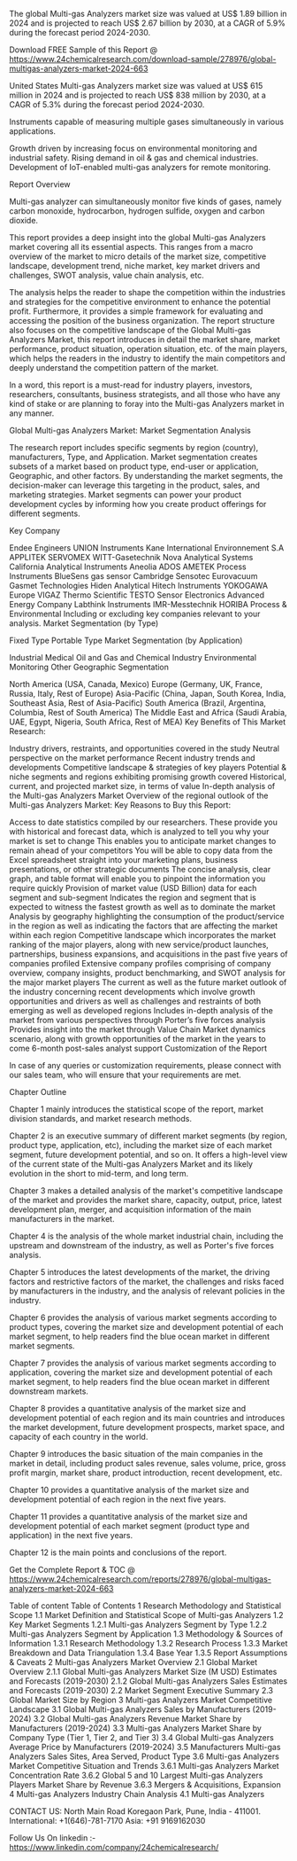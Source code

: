 The global Multi-gas Analyzers market size was valued at US$ 1.89 billion in 2024 and is projected to reach US$ 2.67 billion by 2030, at a CAGR of 5.9% during the forecast period 2024-2030.

Download FREE Sample of this Report @ https://www.24chemicalresearch.com/download-sample/278976/global-multigas-analyzers-market-2024-663

United States Multi-gas Analyzers market size was valued at US$ 615 million in 2024 and is projected to reach US$ 838 million by 2030, at a CAGR of 5.3% during the forecast period 2024-2030.

Instruments capable of measuring multiple gases simultaneously in various applications.

Growth driven by increasing focus on environmental monitoring and industrial safety. Rising demand in oil & gas and chemical industries. Development of IoT-enabled multi-gas analyzers for remote monitoring.

Report Overview

Multi-gas analyzer can simultaneously monitor five kinds of gases, namely carbon monoxide, hydrocarbon, hydrogen sulfide, oxygen and carbon dioxide.

This report provides a deep insight into the global Multi-gas Analyzers market covering all its essential aspects. This ranges from a macro overview of the market to micro details of the market size, competitive landscape, development trend, niche market, key market drivers and challenges, SWOT analysis, value chain analysis, etc.

The analysis helps the reader to shape the competition within the industries and strategies for the competitive environment to enhance the potential profit. Furthermore, it provides a simple framework for evaluating and accessing the position of the business organization. The report structure also focuses on the competitive landscape of the Global Multi-gas Analyzers Market, this report introduces in detail the market share, market performance, product situation, operation situation, etc. of the main players, which helps the readers in the industry to identify the main competitors and deeply understand the competition pattern of the market.

In a word, this report is a must-read for industry players, investors, researchers, consultants, business strategists, and all those who have any kind of stake or are planning to foray into the Multi-gas Analyzers market in any manner.

Global Multi-gas Analyzers Market: Market Segmentation Analysis

The research report includes specific segments by region (country), manufacturers, Type, and Application. Market segmentation creates subsets of a market based on product type, end-user or application, Geographic, and other factors. By understanding the market segments, the decision-maker can leverage this targeting in the product, sales, and marketing strategies. Market segments can power your product development cycles by informing how you create product offerings for different segments.

Key Company

Endee Engineers
UNION Instruments
Kane International
Environnement S.A
APPLITEK
SERVOMEX
WITT-Gasetechnik
Nova Analytical Systems
California Analytical Instruments
Aneolia
ADOS
AMETEK Process Instruments
BlueSens gas sensor
Cambridge Sensotec
Eurovacuum
Gasmet Technologies
Hiden Analytical
Hitech Instruments
YOKOGAWA Europe
VIGAZ
Thermo Scientific
TESTO
Sensor Electronics
Advanced Energy Company
Labthink Instruments
IMR-Messtechnik
HORIBA Process & Environmental
Including or excluding key companies relevant to your analysis.
Market Segmentation (by Type)

Fixed Type
Portable Type
Market Segmentation (by Application)

Industrial
Medical
Oil and Gas and Chemical Industry
Environmental Monitoring
Other
Geographic Segmentation

North America (USA, Canada, Mexico)
Europe (Germany, UK, France, Russia, Italy, Rest of Europe)
Asia-Pacific (China, Japan, South Korea, India, Southeast Asia, Rest of Asia-Pacific)
South America (Brazil, Argentina, Columbia, Rest of South America)
The Middle East and Africa (Saudi Arabia, UAE, Egypt, Nigeria, South Africa, Rest of MEA)
Key Benefits of This Market Research:

Industry drivers, restraints, and opportunities covered in the study
Neutral perspective on the market performance
Recent industry trends and developments
Competitive landscape & strategies of key players
Potential & niche segments and regions exhibiting promising growth covered
Historical, current, and projected market size, in terms of value
In-depth analysis of the Multi-gas Analyzers Market
Overview of the regional outlook of the Multi-gas Analyzers Market:
Key Reasons to Buy this Report:

Access to date statistics compiled by our researchers. These provide you with historical and forecast data, which is analyzed to tell you why your market is set to change
This enables you to anticipate market changes to remain ahead of your competitors
You will be able to copy data from the Excel spreadsheet straight into your marketing plans, business presentations, or other strategic documents
The concise analysis, clear graph, and table format will enable you to pinpoint the information you require quickly
Provision of market value (USD Billion) data for each segment and sub-segment
Indicates the region and segment that is expected to witness the fastest growth as well as to dominate the market
Analysis by geography highlighting the consumption of the product/service in the region as well as indicating the factors that are affecting the market within each region
Competitive landscape which incorporates the market ranking of the major players, along with new service/product launches, partnerships, business expansions, and acquisitions in the past five years of companies profiled
Extensive company profiles comprising of company overview, company insights, product benchmarking, and SWOT analysis for the major market players
The current as well as the future market outlook of the industry concerning recent developments which involve growth opportunities and drivers as well as challenges and restraints of both emerging as well as developed regions
Includes in-depth analysis of the market from various perspectives through Porter’s five forces analysis
Provides insight into the market through Value Chain
Market dynamics scenario, along with growth opportunities of the market in the years to come
6-month post-sales analyst support
Customization of the Report

In case of any queries or customization requirements, please connect with our sales team, who will ensure that your requirements are met.

Chapter Outline

Chapter 1 mainly introduces the statistical scope of the report, market division standards, and market research methods.

Chapter 2 is an executive summary of different market segments (by region, product type, application, etc), including the market size of each market segment, future development potential, and so on. It offers a high-level view of the current state of the Multi-gas Analyzers Market and its likely evolution in the short to mid-term, and long term.

Chapter 3 makes a detailed analysis of the market's competitive landscape of the market and provides the market share, capacity, output, price, latest development plan, merger, and acquisition information of the main manufacturers in the market.

Chapter 4 is the analysis of the whole market industrial chain, including the upstream and downstream of the industry, as well as Porter's five forces analysis.

Chapter 5 introduces the latest developments of the market, the driving factors and restrictive factors of the market, the challenges and risks faced by manufacturers in the industry, and the analysis of relevant policies in the industry.

Chapter 6 provides the analysis of various market segments according to product types, covering the market size and development potential of each market segment, to help readers find the blue ocean market in different market segments.

Chapter 7 provides the analysis of various market segments according to application, covering the market size and development potential of each market segment, to help readers find the blue ocean market in different downstream markets.

Chapter 8 provides a quantitative analysis of the market size and development potential of each region and its main countries and introduces the market development, future development prospects, market space, and capacity of each country in the world.

Chapter 9 introduces the basic situation of the main companies in the market in detail, including product sales revenue, sales volume, price, gross profit margin, market share, product introduction, recent development, etc.

Chapter 10 provides a quantitative analysis of the market size and development potential of each region in the next five years.

Chapter 11 provides a quantitative analysis of the market size and development potential of each market segment (product type and application) in the next five years.

Chapter 12 is the main points and conclusions of the report.

Get the Complete Report & TOC @ https://www.24chemicalresearch.com/reports/278976/global-multigas-analyzers-market-2024-663

Table of content
Table of Contents
1 Research Methodology and Statistical Scope
1.1 Market Definition and Statistical Scope of Multi-gas Analyzers
1.2 Key Market Segments
1.2.1 Multi-gas Analyzers Segment by Type
1.2.2 Multi-gas Analyzers Segment by Application
1.3 Methodology & Sources of Information
1.3.1 Research Methodology
1.3.2 Research Process
1.3.3 Market Breakdown and Data Triangulation
1.3.4 Base Year
1.3.5 Report Assumptions & Caveats
2 Multi-gas Analyzers Market Overview
2.1 Global Market Overview
2.1.1 Global Multi-gas Analyzers Market Size (M USD) Estimates and Forecasts (2019-2030)
2.1.2 Global Multi-gas Analyzers Sales Estimates and Forecasts (2019-2030)
2.2 Market Segment Executive Summary
2.3 Global Market Size by Region
3 Multi-gas Analyzers Market Competitive Landscape
3.1 Global Multi-gas Analyzers Sales by Manufacturers (2019-2024)
3.2 Global Multi-gas Analyzers Revenue Market Share by Manufacturers (2019-2024)
3.3 Multi-gas Analyzers Market Share by Company Type (Tier 1, Tier 2, and Tier 3)
3.4 Global Multi-gas Analyzers Average Price by Manufacturers (2019-2024)
3.5 Manufacturers Multi-gas Analyzers Sales Sites, Area Served, Product Type
3.6 Multi-gas Analyzers Market Competitive Situation and Trends
3.6.1 Multi-gas Analyzers Market Concentration Rate
3.6.2 Global 5 and 10 Largest Multi-gas Analyzers Players Market Share by Revenue
3.6.3 Mergers & Acquisitions, Expansion
4 Multi-gas Analyzers Industry Chain Analysis
4.1 Multi-gas Analyzers

CONTACT US:
North Main Road Koregaon Park, Pune, India - 411001.
International: +1(646)-781-7170
Asia: +91 9169162030

Follow Us On linkedin :- https://www.linkedin.com/company/24chemicalresearch/
